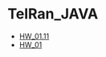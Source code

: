 # TelRan_JAVA
- [HW_01.11](https://viktarprof.github.io/TelRan_JAVA/Home_Works/hw_01.11.2022/home_work_01.11)
- [HW_01](https://viktarprof.github.io/TelRan_JAVA/Home_Works/hw_01.11.2022/home_work_01.11/src/main/java)
